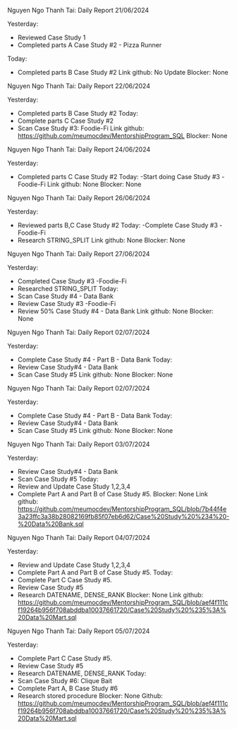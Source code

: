 
Nguyen Ngo Thanh Tai: Daily Report 21/06/2024

Yesterday:
- Reviewed Case Study 1
- Completed parts A Case Study #2 - Pizza Runner

Today:
- Completed parts B Case Study #2
Link github: No Update
Blocker: None

Nguyen Ngo Thanh Tai: Daily Report 22/06/2024

Yesterday:
- Completed parts B Case Study #2
Today:
- Complete parts C Case Study #2
- Scan Case Study #3: Foodie-Fi
Link github: https://github.com/meumocdev/MentorshipProgram_SQL
Blocker: None

Nguyen Ngo Thanh Tai: Daily Report 24/06/2024

Yesterday:
- Completed parts C Case Study #2
Today:
-Start doing Case Study #3 -Foodie-Fi
Link github: None
Blocker: None

Nguyen Ngo Thanh Tai: Daily Report 26/06/2024

Yesterday:
- Reviewed parts B,C Case Study #2
Today:
-Complete Case Study #3 -Foodie-Fi
- Research STRING_SPLIT
Link github: None
Blocker: None


Nguyen Ngo Thanh Tai: Daily Report 27/06/2024

Yesterday:
- Completed Case Study #3 -Foodie-Fi
- Researched STRING_SPLIT
Today:
- Scan Case Study #4 - Data Bank
- Review Case Study #3 -Foodie-Fi
- Review 50% Case Study #4 - Data Bank
Link github: None
Blocker: None

Nguyen Ngo Thanh Tai: Daily Report 02/07/2024

Yesterday:
- Complete Case Study #4 - Part B - Data Bank
Today:
- Review Case Study#4 - Data Bank
- Scan Case Study #5
Link github: None
Blocker: None

Nguyen Ngo Thanh Tai: Daily Report 02/07/2024

Yesterday:
- Complete Case Study #4 - Part B - Data Bank
Today:
- Review Case Study#4 - Data Bank
- Scan Case Study #5
Link github: None
Blocker: None

Nguyen Ngo Thanh Tai: Daily Report 03/07/2024

Yesterday:
- Review Case Study#4 - Data Bank
- Scan Case Study #5
Today:
- Review and Update Case Study 1,2,3,4
- Complete Part A and Part B of Case Study #5.
Blocker: None
Link github: https://github.com/meumocdev/MentorshipProgram_SQL/blob/7b44f4e3a23ffc3a38b28082169fb85f07eb6d62/Case%20Study%20%234%20-%20Data%20Bank.sql

Nguyen Ngo Thanh Tai: Daily Report 04/07/2024

Yesterday:
- Review and Update Case Study 1,2,3,4
- Complete Part A and Part B of Case Study #5.
Today:
- Complete Part C Case Study #5.
- Review Case Study #5
- Research DATENAME, DENSE_RANK
Blocker: None
Link github: https://github.com/meumocdev/MentorshipProgram_SQL/blob/aef4f111cf19264b956f708abddba10037661720/Case%20Study%20%235%3A%20Data%20Mart.sql

Nguyen Ngo Thanh Tai: Daily Report 05/07/2024

Yesterday:
- Complete Part C Case Study #5.
- Review Case Study #5
- Research DATENAME, DENSE_RANK
Today:
- Scan Case Study #6: Clique Bait
- Complete Part A, B  Case Study #6
- Research stored procedure
Blocker: None
Github: https://github.com/meumocdev/MentorshipProgram_SQL/blob/aef4f111cf19264b956f708abddba10037661720/Case%20Study%20%235%3A%20Data%20Mart.sql

